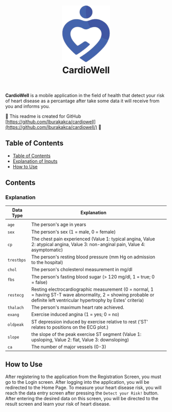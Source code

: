 <h1 align="center">
  <br>
  <a href=""><img src="https://github.com/lburakakca/cardiowell/blob/master/assets/logos/logo1.png" alt="EnergyWeb" width="150"></a>
  <br>
CardioWell 
  <br>
  <br>
</h1>

**CardioWell** is a mobile application in the field of health that detect your risk of heart disease as a percantage after take some data it will receive from you and informs you.   


:construction: This readme is created for GitHub [https://github.com/lburakakca/cardiowell](https://github.com/lburakakca/cardiowell/) :construction:

## Table of Contents

-   [Table of Contents](#table-of-contents)
-   [Explanation of Inputs](#contents)
-   [How to Use](#how-to-use)



## Contents

### Explanation

| Data Type                                                                                                       | Explanation                                                                                                                                                                      |                                                                                                                                                                          |                                                                              |
| ------------------------------------------------------------------------------------------------------------- | --------------------------------------------------------------------------------------------------------------------------------------------------------------------------- | ------------------------------------------------------------------------------------------------------------------------------------------------------------------------------ | --------------------------------------------------------------------------------------- |
|                        |                      |                        |                         ||
|           `age`          | The person's age in years |
|           `sex`          | The person's sex (1 = male, 0 = female) |
|           `cp`          | The chest pain experienced (Value 1: typical angina, Value 2: atypical angina, Value 3: non-anginal pain, Value 4: asymptomatic) |
|           `trestbps`          | The person's resting blood pressure (mm Hg on admission to the hospital) |
|           `chol`          | The person's cholesterol measurement in mg/dl |
|           `fbs`          |  The person's fasting blood sugar (> 120 mg/dl, 1 = true; 0 = false) |
|           `restecg`          | Resting electrocardiographic measurement (0 = normal, 1 = having ST-T wave abnormality, 2 = showing probable or definite left ventricular hypertrophy by Estes' criteria) |
|           `thalach`          | The person's maximum heart rate achieved. |
|           `exang`          | Exercise induced angina (1 = yes; 0 = no) |
|           `oldpeak`          | ST depression induced by exercise relative to rest ('ST' relates to positions on the ECG plot.)  |
|           `slope`          | the slope of the peak exercise ST segment (Value 1: upsloping, Value 2: flat, Value 3: downsloping) |
|           `ca`          | The number of major vessels (0-3) |





## How to Use 

After registering to the application from the Registration Screen, you must go to the Login screen. After logging into the application, you will be redirected to the Home Page. To measure your heart disease risk, you will reach the data entry screen after pressing the `Detect your Risk!`  button. After entering the desired data on this screen, you will be directed to the result screen and learn your risk of heart disease.